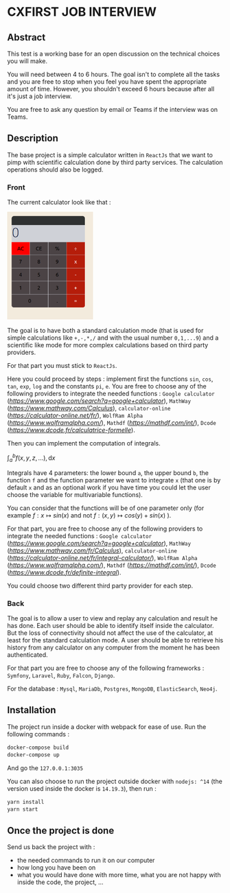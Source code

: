 # CXFIRST JOB INTERVIEW

## Abstract

This test is a working base for an open discussion on the technical choices you will make.

You will need between 4 to 6 hours. The goal isn't to complete all the tasks and you are free to stop when you feel you have spent the appropriate amount of time. However, you shouldn't exceed 6 hours because after all it's just a job interview.

You are free to ask any question by email or Teams if the interview was on Teams.

## Description

The base project is a simple calculator written in `ReactJs` that we want to pimp with scientific calculation done by third party services. The calculation operations should also be logged.

### Front

The current calculator look like that :

<img src="public/assests/standard_calculator.png" alt="drawing" width="200"/>

The goal is to have both a standard calculation mode (that is used for simple calculations like `+,-,*,/`  and with the usual number `0,1,...9`) and a scientific like mode for more complex calculations based on third party providers.

For that part you must stick to `ReactJs`.

Here you could proceed by steps : implement first the functions `sin`, `cos`, `tan`, `exp`, `log` and the constants `pi`, `e`. 
You are free to choose any of the following providers to integrate the needed functions : `Google calculator` (*https://www.google.com/search?q=google+calculator*), `MathWay` (*https://www.mathway.com/Calculus*), `calculator-online` (*https://calculator-online.net/fr/*), `WolfRam Alpha` (*https://www.wolframalpha.com/*), `Mathdf` (*https://mathdf.com/int/*), `Dcode` (*https://www.dcode.fr/calculatrice-formelle*).

Then you can implement the computation of integrals. 

$\int_a^b f(x, y, z, ...),\mathrm{d}x$

Integrals have 4 parameters: the lower bound `a`, the upper bound `b`, the function `f` and the function parameter we want to integrate `x` (that one is by default `x` and as an optional work if you have time you could let the user choose the variable for multivariable functions).

You can consider that the functions will be of one parameter only (for example $f: x ↦ sin(x)$ and not $f: (x,y) ↦ cos(y) + sin(x)$ ).

For that part, you are free to choose any of the following providers to integrate the needed functions : `Google calculator` (*https://www.google.com/search?q=google+calculator*), `MathWay` (*https://www.mathway.com/fr/Calculus*), `calculator-online` (*https://calculator-online.net/fr/integral-calculator/*), `WolfRam Alpha` (*https://www.wolframalpha.com/*), `Mathdf` (*https://mathdf.com/int/*), `Dcode` (*https://www.dcode.fr/definite-integral*).

You could choose two different third party provider for each step.

### Back

The goal is to allow a user to view and replay any calculation and result he has done. Each user should be able to identify itself inside the calculator. But the loss of connectivity should not affect the use of the calculator, at least for the standard calculation mode.
A user should be able to retrieve his history from any calculator on any computer from the moment he has been authenticated.

For that part you are free to choose any of the following frameworks : `Symfony`, `Laravel`, `Ruby`, `Falcon`, `Django`.

For the database : `Mysql`, `MariaDb`, `Postgres`, `MongoDB`, `ElasticSearch`, `Neo4j`.

## Installation

The project run inside a docker with webpack for ease of use. Run the following commands : 
```bash
docker-compose build
docker-compose up
```

And go the `127.0.0.1:3035`

You can also choose to run the project outside docker with `nodejs: ^14` (the version used inside the docker is `14.19.3`), then run :
```bash
yarn install
yarn start 
```

## Once the project is done

Send us back the project with :
- the needed commands to run it on our computer
- how long you have been on
- what you would have done with more time, what you are not happy with inside the code, the project, ...
